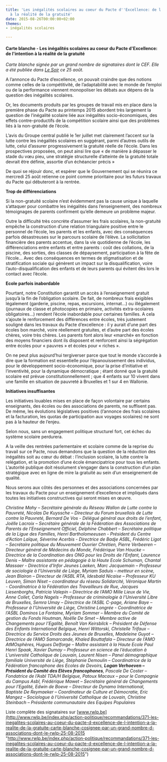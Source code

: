 ```yaml
---
title: 'Les inégalités scolaires au coeur du Pacte d''Excellence: de l''intention
  à la réalité de la gratuité'
date: 2015-08-26T00:00:00+02:00
themes:
- inégalités scolaires

---
```

#### Carte blanche - Les inégalités scolaires au coeur du Pacte d'Excellence: de l'intention à la réalité de la gratuité

_Carte blanche signée par un grand nombre de signataires dont le CEF. Elle a été publiée dans_ [_Le Soir_](http://jn.lesoir.be/?_ga=1.29564342.8833007.1429613361#/article/262480 "http://jn.lesoir.be/?_ga=1.29564342.8833007.1429613361#/article/262480") _ce 25 août._

A l’annonce du Pacte d’excellence, on pouvait craindre que des notions comme celles de la compétitivité, de l’adaptabilité avec le monde de l’emploi ou de la performance viennent monopoliser les débats aux dépens de la question des inégalités scolaires.

Or, les documents produits par les groupes de travail mis en place dans la première phase du Pacte au printemps 2015 abordent très largement la question de l’inégalité scolaire liée aux inégalités socio-économiques, des effets contre-productifs de la compétition scolaire ainsi que des problèmes liés à la non-gratuité de l’école.

L’avis du Groupe central publié le 1er juillet met clairement l’accent sur la lutte contre les inégalités scolaires en suggérant, parmi d’autres outils de lutte, celui d’assurer progressivement la gratuité réelle de l’école. Dans les prospectives proposées, on peut ainsi lire que « de manière à dépasser le stade du vœu pieu, une stratégie structurelle d’atteinte de la gratuité totale devrait être définie, assortie d’un échéancier précis »

De quoi se réjouir donc, et espérer que le Gouvernement qui se réunira ce mercredi 25 août retienne ce point comme prioritaire pour les futurs travaux du Pacte qui débuteront à la rentrée.

**Trop de différenciations**

Si la non-gratuité scolaire n’est évidemment pas la cause unique à laquelle s’attaquer pour combattre les inégalités dans l’enseignement, des nombreux témoignages de parents confirment qu’elle demeure un problème majeur.

Outre la difficulté très concrète d’assumer les frais scolaires, la non-gratuité empêche la construction d’une relation triangulaire positive entre le personnel de l’école, les parents et les enfants, avec des conséquences parfois désastreuses sur le parcours scolaire de l’élève. La sollicitation financière des parents accentue, dans la vie quotidienne de l’école, les différenciations entre enfants et entre parents : coût des collations, de la piscine, des sorties, des classes de dépaysement, participation à la fête de l’école… Avec des conséquences en termes de stigmatisation et de stratification sociale qui génèrent un impact sur la disqualification, voire l’auto-disqualification des enfants et de leurs parents qui évitent dès lors le contact avec l’école.

**Ecole parfois inabordable**

Pourtant, notre Constitution garantit un accès à l’enseignement gratuit jusqu’à la fin de l’obligation scolaire. De fait, de nombreux frais exigibles légalement (garderie, piscine, repas, excursions, internat…) ou illégalement (journaux de classe et photocopies en primaire, activités extra-scolaires obligatoires…) rendent l’école inabordable pour certaines familles. A cela s’ajoute le renforcement des différences entre écoles, très justement souligné dans les travaux du Pacte d’excellence : il y aurait d’une part des écoles bon marché, voire réellement gratuites, et d’autre part des écoles chères, voire très chères. Les parents font alors leur «marché» en fonction des moyens financiers dont ils disposent et renforcent ainsi la ségrégation entre écoles pour « pauvres » et écoles pour « riches ».

On ne peut plus aujourd’hui tergiverser parce que tout le monde s’accorde à dire que la formation est essentielle pour l’épanouissement des individus, pour le développement socio-économique, pour la prise d’initiative et l’inventivité, pour la dynamique démocratique ; étant donné que la gratuité scolaire est prévue constitutionnellement ; que 4 enfants sur 10 vivent dans une famille en situation de pauvreté à Bruxelles et 1 sur 4 en Wallonie.

**Initiatives insuffisantes**

Les initiatives louables mises en place de façon volontaire par certains enseignants, des écoles ou des associations de parents, ne suffisent pas. De même, les évolutions législatives positives (l’annonce des frais scolaires et la facturation, les quotas de participation aux voyages scolaires) ne sont pas à la hauteur de l’enjeu.

Selon nous, sans un engagement politique structurel fort, cet échec du système scolaire perdurera.

A la veille des rentrées parlementaire et scolaire comme de la reprise du travail sur ce Pacte, nous demandons que la question de la réduction des inégalités soit au cœur du débat : l’inclusion scolaire, la lutte contre la relégation, et la promotion d’une école émancipatrice pour tous les enfants. L’autorité publique doit résolument s’engager dans la construction d’un plan stratégique avec en ligne de mire la gratuité au sein d’un enseignement de qualité.

Nous serons aux côtés des personnes et des associations concernées par les travaux du Pacte pour un enseignement d’excellence et impliqués dans toutes les initiatives constructives qui seront mises en œuvre.

_Christine Mahy – Secrétaire générale du Réseau Wallon de Lutte contre la Pauvreté, Nicolas De Kuyssche – Directeur du Forum bruxellois de Lutte contre la Pauvreté, Bernard De Vos - Délégué général aux droits de l’enfant, Joëlle Lacroix – Secrétaire générale de la Fédération des Associations de Parents de l’Enseignement Officiel, Delphine Chabbert – Secrétaire politique de la Ligue des Familles, Henri Bartholomeeusen - Président du Centre d’Action Laïque, Séverine Acerbis - Directrice de Badje ASBL, Frédéric Ligot – Secrétaire politique du Mouvement Ouvrier Chrétien, Pierre Verbeeren – Directeur général de Médecins du Monde, Frédérique Van Houcke – Directrice de la Coordination des ONG pour les Droits de l’Enfant, Laurence Denis – Maître assistante en pédagogie à la Haute Ecole Schuman, Chantal Massaer - Directrice d’Infor Jeunes Laeken, Marc Jacquemain – Professeur de sociologie à l’Université de Liège, Myriam Saduis – metteur en scène, Jean Blairon – Directeur de l’ASBL RTA, Idesbald Nicaise – Professeur KU Leuven, Simon Niset – coordinateur du réseau Solidarcité, Véronique Martin - Coordinatrice à la Fédération des Travailleurs de Rue, Jacques Liesenborghs, Patricia Valepin – Directrice de l’AMO Mille Lieux de Vie, Anne Collet, Carla Nagels – Professeur de criminologie à l’Université Libre de Bruxelles, Semra Umay – Directrice de l’ASBL C-page, Ariane Baye – Professeur à l’Université de Liège, Christine Longrée - Coordinatrice de l’ASBL Dominos La Fontaine, Myriam Sommer – Membre du Comité de gestion du Fonds Houtman, Noëlle De Smet – Membre active de Changements pour l’Egalité, Benoît Van Keirsbilck – Président de Défense des Enfants International Belgique, Henri Wittorski, Christelle Trifaux – Directrice du Service Droits des Jeunes de Bruxelles, Madeleine Guyot – Directrice de l’AMO Samarcande, Khaled Bouttafala – Directeur de l’AMO AtMOsphères, Hugues Delforge – Maître assistant à la Haute Ecole Paul Henri Spaak, Xavier Dumay – Professeur en science de l’éducation à L’université Catholique de Louvain, Laurent Nisen – Panel démographique familiale Université de Liège, Stéphanie Demoulin – Coordinatrice de la Fédération francophone des Ecoles de Devoirs, **Logan Verhoeven – Président du Comité des Elèves francophones**, Pascale De Coster – Fondatrice de l’Asbl TDA/H Belgique, Patoux Macaux – pour le Compagnie du Campus Asbl, Frédérique Mawet – Secrétaire général de Changements pour l’Egalité, Edwin de Boeve – Directeur de Dynamo International, Baptiste De Reymaeker – Coordinateur de Culture et Démocratie, Eric Mangez – Sociologue à l’Université Catholique de Louvain, Christine Steinbach – Présidente communautaire des Equipes Populaires_

Liste complète des signataires sur [www.rwlp.be](http://www.rwlp.be/index.php/action-politique/recommandations/371-les-inegalites-scolaires-au-coeur-du-pacte-d-excellence-de-l-intention-a-la-realite-de-la-gratuite-carte-blanche-cosignee-par-un-grand-nombre-d-associations-dont-le-rwlp-25-08-2015 "http://www.rwlp.be/index.php/action-politique/recommandations/371-les-inegalites-scolaires-au-coeur-du-pacte-d-excellence-de-l-intention-a-la-realite-de-la-gratuite-carte-blanche-cosignee-par-un-grand-nombre-d-associations-dont-le-rwlp-25-08-2015")